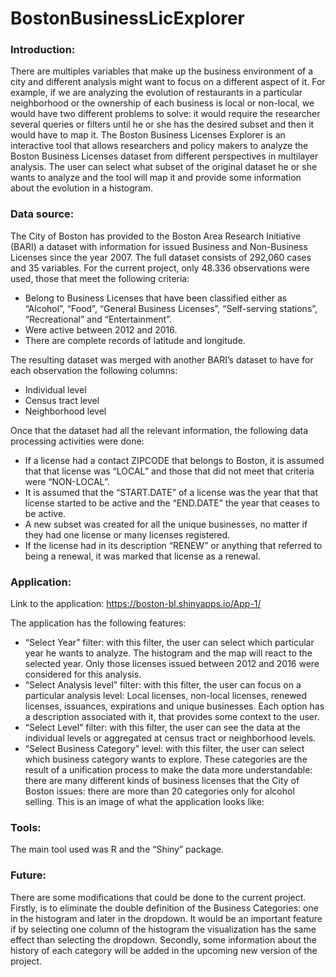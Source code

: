 # BostonBusinessLicExplorer

### Introduction:
There are multiples variables that make up the business environment of a city and different analysis might want to focus on a different aspect of it. For example, if we are analyzing the evolution of restaurants in a particular neighborhood or the ownership of each business is local or non-local, we would have two different problems to solve: it would require the researcher several queries or filters until he or she has the desired subset and then it would have to map it. 
The Boston Business Licenses Explorer is an interactive tool that allows researchers and policy makers to analyze the Boston Business Licenses dataset from different perspectives in multilayer analysis. The user can select what subset of the original dataset he or she wants to analyze and the tool will map it and provide some information about the evolution in a histogram.

### Data source:
The City of Boston has provided to the Boston Area Research Initiative (BARI) a dataset with information for issued Business and Non-Business Licenses since the year 2007. The full dataset consists of 292,060 cases and 35 variables. For the current project, only 48.336 observations were used, those that meet the following criteria:

*	Belong to Business Licenses that have been classified either as “Alcohol”, “Food”, “General Business Licenses”, “Self-serving stations”, “Recreational” and “Entertainment”.
*	Were active between 2012 and 2016.
*	There are complete records of latitude and longitude.

The resulting dataset was merged with another BARI’s dataset to have for each observation the following columns:

*	Individual level
*	Census tract level
*	Neighborhood level

Once that the dataset had all the relevant information, the following data processing activities were done:

*	If a license had a contact ZIPCODE that belongs to Boston, it is assumed that that license was “LOCAL” and those that did not meet that criteria were “NON-LOCAL”.
*	It is assumed that the “START.DATE” of a license was the year that that license started to be active and the “END.DATE” the year that ceases to be active.
*	A new subset was created for all the unique businesses, no matter if they had one license or many licenses registered. 
*	If the license had in its description “RENEW” or anything that referred to being a renewal, it was marked that license as a renewal.


### Application:

Link to the application: https://boston-bl.shinyapps.io/App-1/

The application has the following features:

*	“Select Year” filter: with this filter, the user can select which particular year he wants to analyze. The histogram and the map will react to the selected year. Only those licenses issued between 2012 and 2016 were considered for this analysis.
*	“Select Analysis level” filter: with this filter, the user can focus on a particular analysis level: Local licenses, non-local licenses, renewed licenses, issuances, expirations and unique businesses. Each option has a description associated with it, that provides some context to the user.
*	“Select Level” filter: with this filter, the user can see the data at the individual levels or aggregated at census tract or neighborhood levels.
*	“Select Business Category” level: with this filter, the user can select which business category wants to explore. These categories are the result of a unification process to make the data more understandable: there are many different kinds of business licenses that the City of Boston issues: there are more than 20 categories only for alcohol selling.
This is an image of what the application looks like:
 
### Tools:
The main tool used was R and the “Shiny” package.

### Future:
There are some modifications that could be done to the current project.
Firstly, is to eliminate the double definition of the Business Categories: one in the histogram and later in the dropdown. It would be an important feature if by selecting one column of the histogram the visualization has the same effect than selecting the dropdown. 
Secondly, some information about the history of each category will be added in the upcoming new version of the project.
